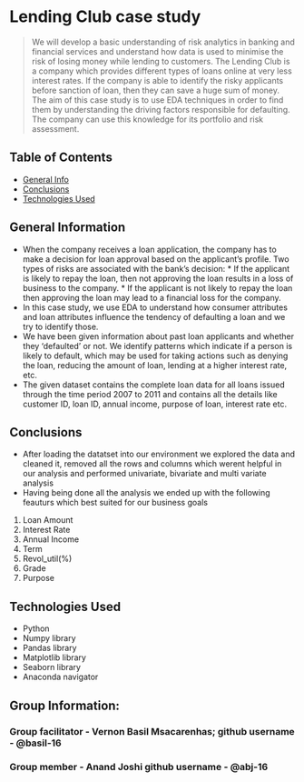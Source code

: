 # Lending Club case study
> We will develop a basic understanding of risk analytics in banking and financial services and understand how data is used to minimise the risk of losing money while lending to customers.
> The Lending Club is a company which provides different types of loans online at very less interest rates. If the company is able to identify the risky applicants before sanction of loan, then they can save a huge sum of money.
> The aim of this case study is to use EDA techniques in order to find them by understanding the driving factors responsible for defaulting. The company can use this knowledge for its portfolio and risk assessment.

## Table of Contents
* [General Info](#general-information)
* [Conclusions](#conclusions)
* [Technologies Used](#technologies-used)

<!-- You can include any other section that is pertinent to your problem -->

## General Information
- When the company receives a loan application, the company has to make a decision for loan approval based on the applicant’s profile. Two types of risks are associated with the bank’s decision:
          * If the applicant is likely to repay the loan, then not approving the loan results in a loss of business to the company.
          * If the applicant is not likely to repay the loan then approving the loan may lead to a financial loss for the company. 
- In this case study, we use EDA to understand how consumer attributes and loan attributes influence the tendency of defaulting a loan and we try to identify those.
- We have been given information about past loan applicants and whether they ‘defaulted’ or not. We identify patterns which indicate if a person is likely to default, which may be used for taking actions such as denying the loan, reducing the amount of loan, lending at a higher interest rate, etc.
- The given dataset contains the complete loan data for all loans issued through the time period 2007 to 2011 and contains all the details like customer ID, loan ID, annual income, purpose of loan, interest rate etc.

## Conclusions
- After loading the datatset into our environment we explored the data and cleaned it, removed all the rows and columns which werent helpful in our analysis and performed univariate, bivariate and multi variate analysis
- Having being done all the analysis we ended up with the following feauturs which best suited for our business goals
1. Loan Amount
2. Interest Rate
3. Annual Income
4. Term
5. Revol_util(%)
6. Grade
7. Purpose

## Technologies Used
- Python 
- Numpy library 
- Pandas library 
- Matplotlib library 
- Seaborn library 
- Anaconda navigator

## Group Information:
### Group facilitator - Vernon Basil Msacarenhas; github username - @basil-16
### Group member - Anand Joshi github username - @abj-16
